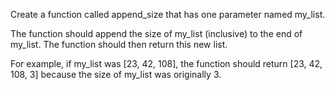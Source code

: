 Create a function called append_size that has one parameter named my_list.

The function should append the size of my_list (inclusive) to the end of my_list. The function should then return this new list.

For example, if my_list was [23, 42, 108], the function should return [23, 42, 108, 3] because the size of my_list was originally 3.